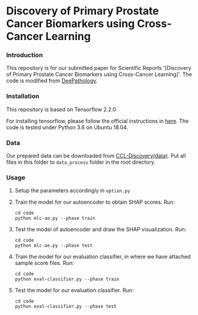 # Discovery of Primary Prostate Cancer Biomarkers using Cross-Cancer Learning

### Introduction

This repository is for our submitted paper for Scientific Reports '[Discovery of Primary Prostate Cancer Biomarkers
using Cross-Cancer Learning]'. The code is modified from [DeePathology](https://github.com/SharifBioinf/DeePathology). 

### Installation
This repository is based on Tensorflow 2.2.0

For installing tensorflow, please follow the official instructions in [here](https://www.tensorflow.org/install/install_linux). The code is tested under Python 3.6 on Ubuntu 18.04.

### Data
Our prepared data can be downloaded from [CCL-Discovery(data)](https://drive.google.com/file/d/1evJ7J4M7U8TsU_lujKUBq6ROYS9d7pZR/view?usp=sharing). Put all files in this folder to `data_process` folder in the root directory.
### Usage

1. Setup the parameters accordingly in `option.py`
   
2. Train the model for our autoencoder to obtain SHAP scores.
    Run:
   ```shell
   cd code
   python mlc-ae.py --phase train
   ```

3. Test the model of autoencoder and draw the SHAP visualization.
    Run:
   ```shell
   cd code
   python mlc-ae.py --phase test
   ```  
   
4. Train the model for our evaluation classifier, in where we have attached sample score files.
    Run:
   ```shell
   cd code
   python eval-classifier.py --phase train
   ```
   
5. Test the model for our evaluation classifier.
    Run:
   ```shell
   cd code
   python eval-classifier.py --phase test
   ```
